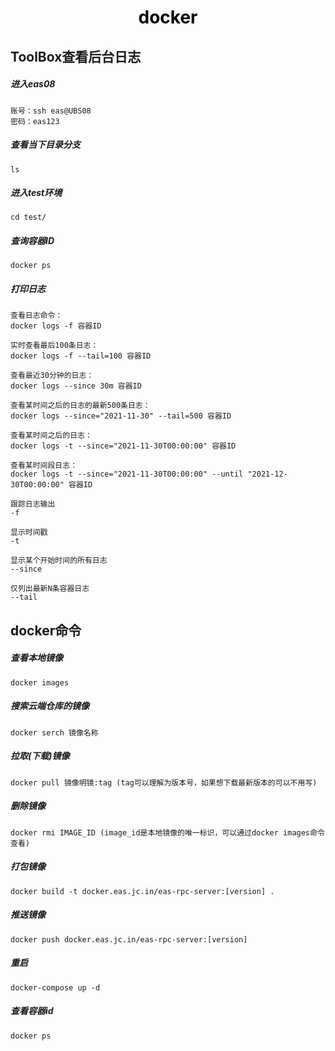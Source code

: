 
<h1 align = "center" style="color: #000000">docker</h1>

## ToolBox查看后台日志

##### 进入eas08
```
账号：ssh eas@UBS08
密码：eas123
```
##### 查看当下目录分支
```
ls
```
##### 进入test环境
```
cd test/
```
##### 查询容器ID
```
docker ps
```
##### 打印日志
```
查看日志命令：
docker logs -f 容器ID

实时查看最后100条日志：
docker logs -f --tail=100 容器ID

查看最近30分钟的日志：
docker logs --since 30m 容器ID

查看某时间之后的日志的最新500条日志：
docker logs --since="2021-11-30" --tail=500 容器ID

查看某时间之后的日志：
docker logs -t --since="2021-11-30T00:00:00" 容器ID

查看某时间段日志：
docker logs -t --since="2021-11-30T00:00:00" --until "2021-12-30T00:00:00" 容器ID
```

```
跟踪日志输出
-f

显示时间戳
-t

显示某个开始时间的所有日志
--since

仅列出最新N条容器日志
--tail
```

## docker命令

##### 查看本地镜像
```
docker images
```
##### 搜索云端仓库的镜像
```
docker serch 镜像名称
```
##### 拉取(下载)镜像
```
docker pull 镜像明镜:tag (tag可以理解为版本号，如果想下载最新版本的可以不用写)
```
##### 删除镜像
```
docker rmi IMAGE_ID (image_id是本地镜像的唯一标识，可以通过docker images命令查看)
```
##### 打包镜像
```
docker build -t docker.eas.jc.in/eas-rpc-server:[version] .
```
##### 推送镜像
```
docker push docker.eas.jc.in/eas-rpc-server:[version]
```
##### 重启
```
docker-compose up -d
```
##### 查看容器id
```
docker ps
```
